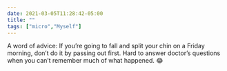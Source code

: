 ```yaml
---
date: 2021-03-05T11:28:42-05:00
title: ""
tags: ["micro","Myself"]
---
```

A word of advice: If you’re going to fall and split your chin on a Friday morning, don’t do it by passing out first. Hard to answer doctor’s questions when you can’t remember much of what happened. 😂
